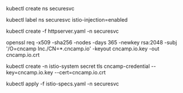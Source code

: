 kubectl create ns securesvc

kubectl label ns securesvc istio-injection=enabled

kubectl create -f httpserver.yaml -n securesvc

openssl req -x509 -sha256 -nodes -days 365 -newkey rsa:2048 -subj '/O=cncamp Inc./CN=*.cncamp.io' -keyout cncamp.io.key -out cncamp.io.crt

kubectl create -n istio-system secret tls cncamp-credential --key=cncamp.io.key --cert=cncamp.io.crt

kubectl apply -f istio-specs.yaml -n securesvc